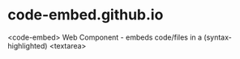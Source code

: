 # code-embed.github.io
&lt;code-embed> Web Component - embeds code/files in a (syntax-highlighted) &lt;textarea>
